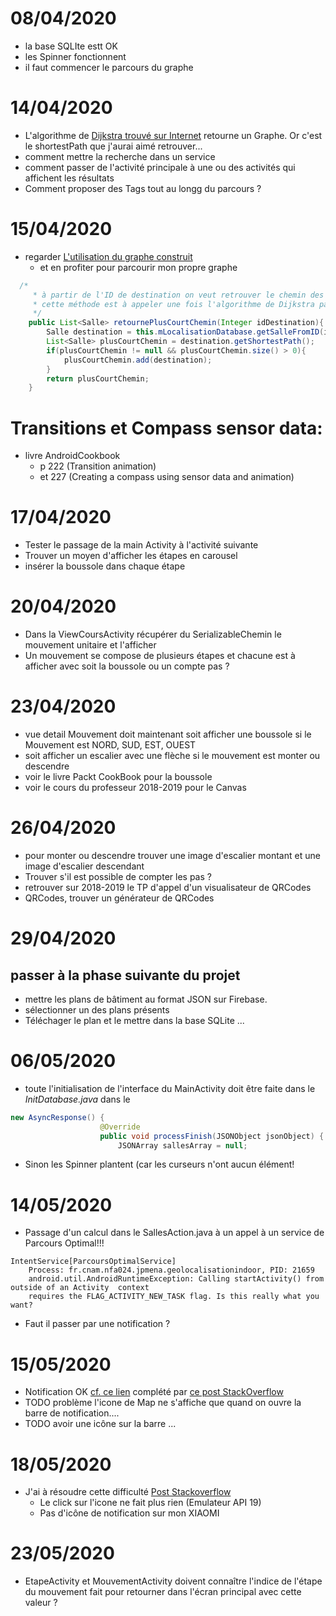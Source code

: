 # 08/04/2020
* la base SQLIte estt OK
* les Spinner fonctionnent
* il faut commencer le parcours du graphe

# 14/04/2020
* L'algorithme de [Dijkstra trouvé sur Internet](https://www.baeldung.com/java-dijkstra) retourne un Graphe. Or c'est le shortestPath que j'aurai aimé retrouver...
* comment mettre la recherche dans un service
* comment passer de l'activité principale à une ou des activités qui affichent les résultats
* Comment proposer des Tags tout au longg du parcours ?
# 15/04/2020
* regarder [L'utilisation du graphe construit](https://github.com/eugenp/tutorials/blob/c15908c3d213aaea96add429361357d7d2525a66/algorithms-miscellaneous-2/src/test/java/com/baeldung/algorithms/DijkstraAlgorithmLongRunningUnitTest.java#L48)
  * et en profiter pour parcourir mon propre graphe
```java
  /*
     * à partir de l'ID de destination on veut retrouver le chemin des salles du fichier source
     * cette méthode est à appeler une fois l'algorithme de Dijkstra passé
     */
    public List<Salle> retournePlusCourtChemin(Integer idDestination){
        Salle destination = this.mLocalisationDatabase.getSalleFromID(idDestination); //rechercher dans le grapde retourné par L'algorithme et nom le mdB!!!!!
        List<Salle> plusCourtChemin = destination.getShortestPath();
        if(plusCourtChemin != null && plusCourtChemin.size() > 0){
            plusCourtChemin.add(destination);
        }
        return plusCourtChemin;
    }
```

# Transitions et Compass sensor data:

* livre AndroidCookbook 
  * p 222 (Transition animation) 
  * et 227 (Creating a compass using sensor data and animation)
  
# 17/04/2020
* Tester le passage de la main Activity à l'activité suivante
* Trouver un moyen d'afficher les étapes en carousel
* insérer la boussole dans chaque étape

# 20/04/2020
* Dans la ViewCoursActivity récupérer du SerializableChemin le mouvement unitaire 
et l'afficher
* Un mouvement se compose de plusieurs étapes et chacune est à afficher avec soit la boussole 
ou un compte pas ?

# 23/04/2020

* vue detail Mouvement doit maintenant soit afficher une boussole si le Mouvement est NORD, SUD, EST, OUEST
* soit afficher un escalier avec une flèche si le mouvement est monter ou descendre
* voir le livre Packt CookBook pour la boussole
* voir le cours du professeur 2018-2019 pour le Canvas

# 26/04/2020

* pour monter ou descendre trouver une image d'escalier montant et une image d'escalier descendant
* Trouver s'il est possible de compter les pas ?
* retrouver sur 2018-2019 le TP d'appel d'un visualisateur de QRCodes
* QRCodes, trouver un générateur de QRCodes

# 29/04/2020

## passer à la phase suivante du projet

* mettre les plans de bâtiment au format JSON sur Firebase.
* sélectionner un des plans présents
* Téléchager le plan et le mettre dans la base SQLite ...

# 06/05/2020

* toute l'initialisation de l'interface du MainActivity doit être faite dans le *InitDatabase.java* dans le
```java
new AsyncResponse() {
                    @Override
                    public void processFinish(JSONObject jsonObject) {
                        JSONArray sallesArray = null;
```
* Sinon les Spinner plantent (car les curseurs n'ont aucun élément!

# 14/05/2020

* Passage d'un calcul dans le SallesAction.java à un appel à un service de Parcours Optimal!!!
```
IntentService[ParcoursOptimalService]
    Process: fr.cnam.nfa024.jpmena.geolocalisationindoor, PID: 21659
    android.util.AndroidRuntimeException: Calling startActivity() from outside of an Activity  context 
    requires the FLAG_ACTIVITY_NEW_TASK flag. Is this really what you want?
```
* Faut il passer par une notification ?

# 15/05/2020

* Notification OK [cf. ce lien](https://openclassrooms.com/fr/courses/2023346-creez-des-applications-pour-android/2027704-les-services#/id/r-2033586) complété par [ce post StackOverflow](https://stackoverflow.com/questions/32345768/cannot-resolve-method-setlatesteventinfo)
* TODO problème l'icone de Map ne s'affiche que quand on ouvre la barre de notification....
* TODO avoir une icône sur la barre ...

# 18/05/2020

* J'ai à résoudre cette difficulté [Post Stackoverflow](https://stackoverflow.com/questions/61874377/pending-intent-does-not-fire)
  * Le click sur l'icone ne fait plus rien (Emulateur API 19)
  * Pas d'icône de notification sur mon XIAOMI 
  
# 23/05/2020

* EtapeActivity et MouvementActivity doivent connaître l'indice de l'étape du mouvement
fait pour retourner dans l'écran principal avec cette valeur ?